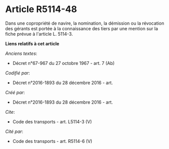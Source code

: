# Article R5114-48

Dans une copropriété de navire, la nomination, la démission ou la révocation des gérants est portée à la connaissance des
tiers par une mention sur la fiche prévue à l'article L. 5114-3.

**Liens relatifs à cet article**

_Anciens textes_:

  - Décret n°67-967 du 27 octobre 1967 - art. 7 (Ab)

_Codifié par_:

  - Décret n°2016-1893 du 28 décembre 2016 - art.

_Créé par_:

  - Décret n°2016-1893 du 28 décembre 2016 - art.

_Cite_:

  - Code des transports - art. L5114-3 (V)

_Cité par_:

  - Code des transports - art. R5114-6 (V)
